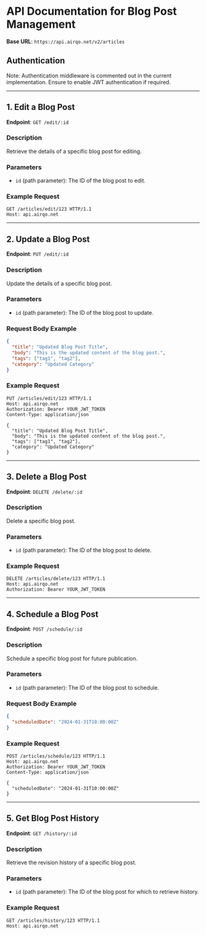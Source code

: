 # API Documentation for Blog Post Management

**Base URL**: `https://api.airqo.net/v2/articles`

## Authentication

Note: Authentication middleware is commented out in the current implementation. Ensure to enable JWT authentication if required.

---

## **1. Edit a Blog Post**

**Endpoint**: `GET /edit/:id`

### Description

Retrieve the details of a specific blog post for editing.

### Parameters

- `id` (path parameter): The ID of the blog post to edit.

### Example Request

```http
GET /articles/edit/123 HTTP/1.1
Host: api.airqo.net
```

---

## **2. Update a Blog Post**

**Endpoint**: `PUT /edit/:id`

### Description

Update the details of a specific blog post.

### Parameters

- `id` (path parameter): The ID of the blog post to update.

### Request Body Example

```json
{
  "title": "Updated Blog Post Title",
  "body": "This is the updated content of the blog post.",
  "tags": ["tag1", "tag2"],
  "category": "Updated Category"
}
```

### Example Request

```http
PUT /articles/edit/123 HTTP/1.1
Host: api.airqo.net
Authorization: Bearer YOUR_JWT_TOKEN
Content-Type: application/json

{
  "title": "Updated Blog Post Title",
  "body": "This is the updated content of the blog post.",
  "tags": ["tag1", "tag2"],
  "category": "Updated Category"
}
```

---

## **3. Delete a Blog Post**

**Endpoint**: `DELETE /delete/:id`

### Description

Delete a specific blog post.

### Parameters

- `id` (path parameter): The ID of the blog post to delete.

### Example Request

```http
DELETE /articles/delete/123 HTTP/1.1
Host: api.airqo.net
Authorization: Bearer YOUR_JWT_TOKEN
```

---

## **4. Schedule a Blog Post**

**Endpoint**: `POST /schedule/:id`

### Description

Schedule a specific blog post for future publication.

### Parameters

- `id` (path parameter): The ID of the blog post to schedule.

### Request Body Example

```json
{
  "scheduledDate": "2024-01-31T10:00:00Z"
}
```

### Example Request

```http
POST /articles/schedule/123 HTTP/1.1
Host: api.airqo.net
Authorization: Bearer YOUR_JWT_TOKEN
Content-Type: application/json

{
  "scheduledDate": "2024-01-31T10:00:00Z"
}
```

---

## **5. Get Blog Post History**

**Endpoint**: `GET /history/:id`

### Description

Retrieve the revision history of a specific blog post.

### Parameters

- `id` (path parameter): The ID of the blog post for which to retrieve history.

### Example Request

```http
GET /articles/history/123 HTTP/1.1
Host: api.airqo.net
```
